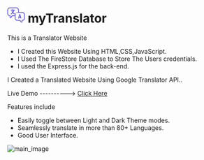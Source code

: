 # <img src="public/assets/translate.png" width="40" height="35" style="display:inline-flex;"/> myTranslator

This is a Translator Website
  * I Created this Website Using HTML,CSS,JavaScript.
  * I Used The FireStore Database to Store The Users credentials.
  * I used the Express.js for the back-end.

I Created a Translated Website Using Google Translator API..

Live Demo ----------> [Click Here](https://poorna-translator.onrender.com/)

Features include
  * Easily toggle between Light and Dark Theme modes.
  * Seamlessly translate in more than 80+ Languages.
  * Good User Interface.


![main_image](https://github.com/Poorna-Chidipothu/myTranslator/assets/111335589/d8a3346a-1a03-4dee-8621-3b5210e6a4ae)
